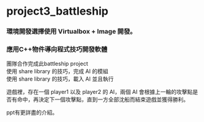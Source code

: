 # project3_battleship
### 環境開發選擇使用 Virtualbox + Image 開發。

### 應用C++物件導向程式技巧開發軟體                                                                                                                 
團隊合作完成此battleship project                                                                                                                       
使用 share library 的技巧，完成 AI 的模組                                                                                                                
使用 share library 的技巧，載入 AI 並且執行                                                                                                   

遊戲裡，存在一個 player1 以及 player2 的 AI，兩個 AI 會根據上一輪的攻擊點是否有命中，再決定下一個攻擊點，直到一方全部沈船而結束遊戲並獲得勝利。

ppt有更詳盡的介紹。
